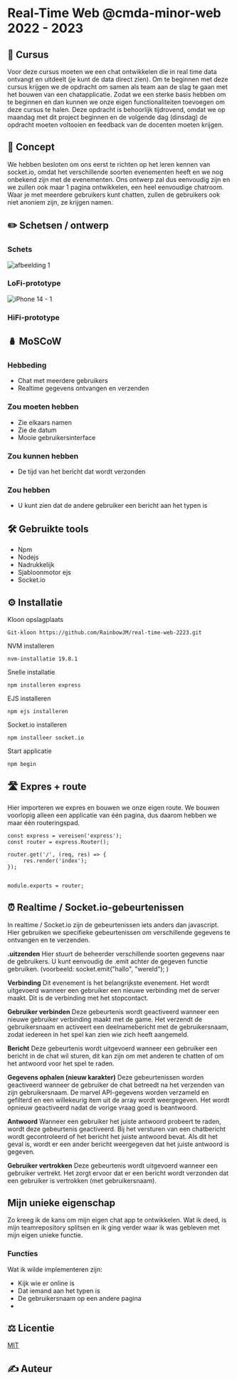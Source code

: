 # Real-Time Web @cmda-minor-web 2022 - 2023
## 🏫 Cursus
Voor deze cursus moeten we een chat ontwikkelen die in real time data ontvangt en uitdeelt (je kunt de data direct zien). Om te beginnen met deze cursus krijgen we de opdracht om samen als team aan de slag te gaan met het bouwen van een chatapplicatie. Zodat we een sterke basis hebben om te beginnen en dan kunnen we onze eigen functionaliteiten toevoegen om deze cursus te halen. Deze opdracht is behoorlijk tijdrovend, omdat we op maandag met dit project beginnen en de volgende dag (dinsdag) de opdracht moeten voltooien en feedback van de docenten moeten krijgen.

## 🤔 Concept
We hebben besloten om ons eerst te richten op het leren kennen van socket.io, omdat het verschillende soorten evenementen heeft en we nog onbekend zijn met de evenementen. Ons ontwerp zal dus eenvoudig zijn en we zullen ook maar 1 pagina ontwikkelen, een heel eenvoudige chatroom. Waar je met meerdere gebruikers kunt chatten, zullen de gebruikers ook niet anoniem zijn, ze krijgen namen.

## ✏️ Schetsen / ontwerp

### Schets
![afbeelding 1](https://user-images.githubusercontent.com/94360732/232487129-7857ca76-19d2-41d1-80d1-c9af0ead5c89.png)

### LoFi-prototype
![iPhone 14 - 1](https://user-images.githubusercontent.com/94360732/232489788-bcc8ba8a-e43b-47a3-89cf-1da7c4f038aa.png)

### HiFi-prototype


## 🪆 MoSCoW

### Hebbeding
- Chat met meerdere gebruikers
- Realtime gegevens ontvangen en verzenden

### Zou moeten hebben
- Zie elkaars namen
- Zie de datum
- Mooie gebruikersinterface

### Zou kunnen hebben
- De tijd van het bericht dat wordt verzonden

### Zou hebben
- U kunt zien dat de andere gebruiker een bericht aan het typen is


## 🛠️ Gebruikte tools
- Npm
- Nodejs
- Nadrukkelijk
- Sjabloonmotor ejs
- Socket.io

## ⚙️ Installatie
Kloon opslagplaats

```
Git-kloon https://github.com/RainbowJM/real-time-web-2223.git
```

NVM installeren

```
nvm-installatie 19.8.1
```

Snelle installatie
```
npm installeren express
```
EJS installeren

```
npm ejs installeren

```
Socket.io installeren

```
npm installeer socket.io

```

Start applicatie

```
npm begin
```

## 🛣️ Expres + route
Hier importeren we expres en bouwen we onze eigen route. We bouwen voorlopig alleen een applicatie van één pagina, dus daarom hebben we maar één routeringspad.

```
const express = vereisen('express');
const router = express.Router();

router.get('/', (req, res) => {
     res.render('index');
});


module.exports = router;

```
## ⏰ Realtime / Socket.io-gebeurtenissen
In realtime / Socket.io zijn de gebeurtenissen iets anders dan javascript. Hier gebruiken we specifieke gebeurtenissen om verschillende gegevens te ontvangen en te verzenden.

**.uitzenden**
Hier stuurt de beheerder verschillende soorten gegevens naar de gebruikers. U kunt eenvoudig de .emit achter de gegeven functie gebruiken. (voorbeeld: socket.emit("hallo", "wereld"); )

**Verbinding**
Dit evenement is het belangrijkste evenement. Het wordt uitgevoerd wanneer een gebruiker een nieuwe verbinding met de server maakt. Dit is de verbinding met het stopcontact.

**Gebruiker verbinden**
Deze gebeurtenis wordt geactiveerd wanneer een nieuwe gebruiker verbinding maakt met de game. Het verzendt de gebruikersnaam en activeert een deelnamebericht met de gebruikersnaam, zodat iedereen in het spel kan zien wie zich heeft aangemeld.

**Bericht**
Deze gebeurtenis wordt uitgevoerd wanneer een gebruiker een bericht in de chat wil sturen, dit kan zijn om met anderen te chatten of om het antwoord voor het spel te raden.

**Gegevens ophalen (nieuw karakter)**
Deze gebeurtenissen worden geactiveerd wanneer de gebruiker de chat betreedt na het verzenden van zijn gebruikersnaam. De marvel API-gegevens worden verzameld en gefilterd en een willekeurig item uit de array wordt weergegeven. Het wordt opnieuw geactiveerd nadat de vorige vraag goed is beantwoord.

**Antwoord**
Wanneer een gebruiker het juiste antwoord probeert te raden, wordt deze gebeurtenis geactiveerd. Bij het versturen van een chatbericht wordt gecontroleerd of het bericht het juiste antwoord bevat. Als dit het geval is, wordt er een ander bericht weergegeven dat het juiste antwoord is gegeven.

**Gebruiker vertrokken**
Deze gebeurtenis wordt uitgevoerd wanneer een gebruiker vertrekt. Het zorgt ervoor dat er een bericht wordt verzonden dat een gebruiker is vertrokken (met gebruikersnaam).

## Mijn unieke eigenschap
Zo kreeg ik de kans om mijn eigen chat app te ontwikkelen. Wat ik deed, is mijn teamrepository splitsen en ik ging verder waar ik was gebleven met mijn eigen unieke functie.

### Functies
   Wat ik wilde implementeren zijn:
   - Kijk wie er online is
   - Dat iemand aan het typen is
   - De gebruikersnaam op een andere pagina
   -

## ⚖ Licentie
[MIT](https://github.com/RainbowJM/real-time-web-2223/blob/main/LICENSE)

## ✍ Auteur